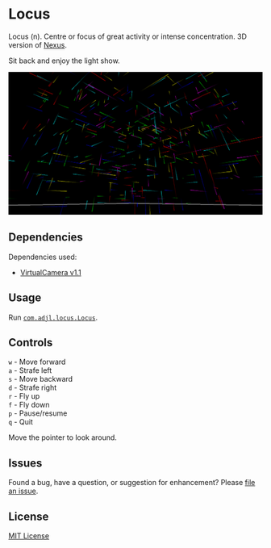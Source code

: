 # Locus
Locus (n). Centre or focus of great activity or intense concentration. 3D version of [Nexus](https://github.com/adjl/Nexus).

Sit back and enjoy the light show.

![Locus screenshot](https://github.com/adjl/Locus/raw/master/img/locus.png)

## Dependencies
Dependencies used:
- [VirtualCamera v1.1](https://github.com/adjl/VirtualCamera/tree/v1.1)

## Usage
Run [`com.adjl.locus.Locus`](https://github.com/adjl/Locus/blob/master/src/com/adjl/locus/Locus.java).

## Controls
`w` - Move forward  
`a` - Strafe left  
`s` - Move backward  
`d` - Strafe right  
`r` - Fly up  
`f` - Fly down  
`p` - Pause/resume  
`q` - Quit

Move the pointer to look around.

## Issues
Found a bug, have a question, or suggestion for enhancement? Please [file an issue](https://github.com/adjl/Locus/issues).

## License
[MIT License](https://github.com/adjl/Locus/blob/master/LICENSE)
